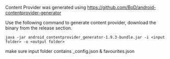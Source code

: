 Content Provider was generated using https://github.com/BoD/android-contentprovider-generator


Use the following command to generate content provider, download the binary from the release section.


``` java -jar android_contentprovider_generator-1.9.3-bundle.jar -i <input folder> -o <output folder> ```

make sure input folder contains _config.json & favourites.json